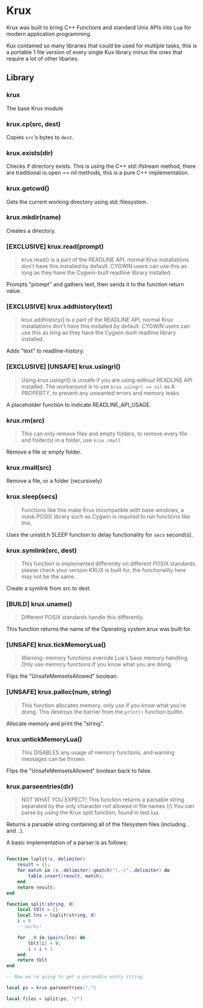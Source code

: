 <!--
 Copyright 2022 Kai D. Gonzalez
 
 Licensed under the Apache License, Version 2.0 (the "License");
 you may not use this file except in compliance with the License.
 You may obtain a copy of the License at
 
     http://www.apache.org/licenses/LICENSE-2.0
 
 Unless required by applicable law or agreed to in writing, software
 distributed under the License is distributed on an "AS IS" BASIS,
 WITHOUT WARRANTIES OR CONDITIONS OF ANY KIND, either express or implied.
 See the License for the specific language governing permissions and
 limitations under the License.
-->

# Krux

Krux was built to bring C++ Functions and standard Unix APIs into Lua for modern application programming.

Kux contained so many libraries that could be used for multiple tasks, this is a portable 1 file version of 
every single Kux library minus the ones that require a lot of other libaries.

## Library

### krux

The base Krux module

### krux.cp(src, dest)

Copies `src`'s bytes to `dest`.

### krux.exists(dir)

Checks if directory exists. This is using the C++ std::ifstream method, there are traditional
io.open == nil methods, this is a pure C++ implementation.

### krux.getcwd()

Gets the current working directory using std::filesystem.

### krux.mkdir(name)

Creates a directory.

### [EXCLUSIVE] krux.read(prompt)

> krux.read() is a part of the READLINE API, normal Krux installations don't have this installed by default.
> CYGWIN users can use this as long as they have the Cygwin-built readline library installed.

Prompts "prompt" and gathers text, then sends it to the function return value.

### [EXCLUSIVE] krux.addhistory(text)

> krux.addhistory() is a part of the READLINE API, normal Krux installations don't have this installed by default.
> CYGWIN users can use this as long as they have the Cygwin-built readline library installed.

Adds "text" to readline-history.

### [EXCLUSIVE] [UNSAFE] krux.usingrl() 

> Using krux.usingrl() is unsafe if you are using without READLINE API installed.
> The workaround is to use `krux.usingrl == nil` as A PROPERTY, to prevent any unwanted errors and memory leaks.

A placeholder function to indicate READLINE_API_USAGE.

### krux.rm(src)

> This can only remove files and empty folders, to remove every file and folder(s) in a folder,
> use `krux.rmall`

Remove a file or empty folder.

### krux.rmall(src)

Remove a file, or a folder (recursively)

### krux.sleep(secs)

> Functions like this make Krux incompatible with base windows, a mask POSIX library such as
> Cygwin is required to run functions like this.

Uses the unistd.h SLEEP function to delay functionality for `secs` second(s).

### krux.symlink(src, dest)

> This function is implemented differently on different POSIX standards, please check your version KRUX
> is built for, the functionality here may not be the same.

Create a symlink from src to dest.

### [BUILD] krux.uname()

> Different POSIX standards handle this differently.

This function returns the name of the Operating system krux was built for.

### [UNSAFE] krux.tickMemoryLua()

> Warning: memory functions override Lua's base memory handling.
> Only use memory functions if you know what you are doing.

Flips the "UnsafeMemsetsAllowed" boolean.

### [UNSAFE] krux.palloc(num, string)

> This function allocates memory, only use if you know what you're doing.
> This destroys the barrier from the `print()` function builtin.

Allocate memory and print the "string".

### krux.untickMemoryLua()

> This DISABLES any usage of memory functions, and warning messages can be thrown.

Flips the "UnsafeMemsetsAllowed" boolean back to false.

### krux.parseentries(dir)

> NOT WHAT YOU EXPECT!
> This function returns a parsable string separated by the only character not allowed in file names (/)
> You can parse by using the Krux split function, found in test.lua.

Returns a parsable string containing all of the filesystem files (including . and ..).

A basic implementation of a parser is as follows:

```lua

function lsplit(s, delimiter)
    result = {};
    for match in (s..delimiter):gmatch("(.-)"..delimiter) do
        table.insert(result, match);
    end
    return result;
end

function split(string, d)
    local tblt = {}
    local lns = lsplit(string, d)
    i = 0
    -- works!

    for _,V in ipairs(lns) do
        tblt[i] = V;
        i = i + 1
    end
    return tblt
end

-- Now we're going to get a parseable entry string.

local ps = krux.parseentries(".")

local files = split(ps, "/")

```